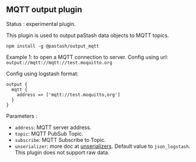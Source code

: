 MQTT output plugin
---

Status : experimental plugin.

This plugin is used to output paStash data objects to MQTT topics.

```
npm install -g @pastash/output_mqtt
```


Example 1: to open a MQTT connection to server.
Config using url: ``output://mqtt://mqtt://test.moquitto.org``

Config using logstash format:
````
output {
  mqtt {
    address => ['mqtt://test.moquitto,org']
  }
}
````

Parameters :
* ``address``: MQTT server address.
* ``topic``: MQTT PubSub Topic.
* ``subscribe``: MQTT Subscribe to Topic.
* ``unserializer``: more doc at [unserializers](unserializers.md). Default value to ``json_logstash``. This plugin does not support raw data.
